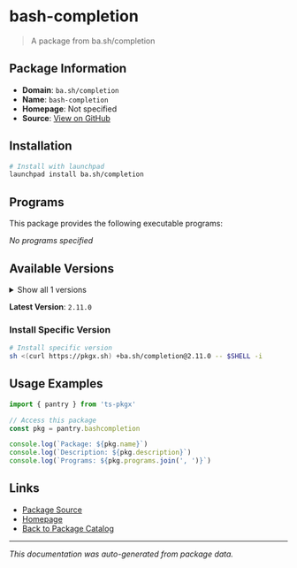 # bash-completion

> A package from ba.sh/completion

## Package Information

- **Domain**: `ba.sh/completion`
- **Name**: `bash-completion`
- **Homepage**: Not specified
- **Source**: [View on GitHub](https://github.com/pkgxdev/pantry/tree/main/projects/debian.org/bash-completion/package.yml)

## Installation

```bash
# Install with launchpad
launchpad install ba.sh/completion
```

## Programs

This package provides the following executable programs:

*No programs specified*

## Available Versions

<details>
<summary>Show all 1 versions</summary>

- `2.11.0`

</details>

**Latest Version**: `2.11.0`

### Install Specific Version

```bash
# Install specific version
sh <(curl https://pkgx.sh) +ba.sh/completion@2.11.0 -- $SHELL -i
```

## Usage Examples

```typescript
import { pantry } from 'ts-pkgx'

// Access this package
const pkg = pantry.bashcompletion

console.log(`Package: ${pkg.name}`)
console.log(`Description: ${pkg.description}`)
console.log(`Programs: ${pkg.programs.join(', ')}`)
```

## Links

- [Package Source](https://github.com/pkgxdev/pantry/tree/main/projects/debian.org/bash-completion/package.yml)
- [Homepage](#)
- [Back to Package Catalog](../package-catalog.md)

---

*This documentation was auto-generated from package data.*
